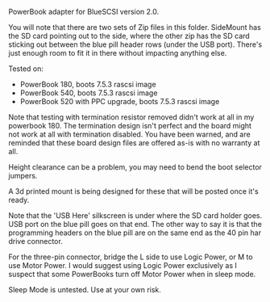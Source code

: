 PowerBook adapter for BlueSCSI version 2.0.

You will note that there are two sets of Zip files in this folder.  SideMount has the SD card pointing out to the side, where the other zip has the SD card sticking out between the blue pill header rows (under the USB port).  There's just enough room to fit it in there without impacting anything else.

Tested on:
* PowerBook 180, boots 7.5.3 rascsi image
* PowerBook 540, boots 7.5.3 rascsi image
* PowerBook 520 with PPC upgrade, boots 7.5.3 rascsi image

Note that testing with termination resistor removed didn't work at all in my powerbook 180.  The termination design isn't perfect and the board might not work at all with termination disabled.  You have been warned, and are reminded that these board design files are offered as-is with no warranty at all.

Height clearance can be a problem, you may need to bend the boot selector jumpers.

A 3d printed mount is being designed for these that will be posted once it's ready.

Note that the 'USB Here' silkscreen is under where the SD card holder goes.  USB port on the blue pill goes on that end.  The other way to say it is that the programming headers on the blue pill are on the same end as the 40 pin har drive connector.

For the three-pin connector, bridge the L side to use Logic Power, or M to use Motor Power.  I would suggest using Logic Power exclusively as I suspect that some PowerBooks turn off Motor Power when in sleep mode.

Sleep Mode is untested.  Use at your own risk.